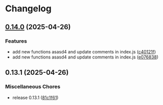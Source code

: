 # Changelog

## [0.14.0](https://github.com/Belartale/test-github-actions5/compare/v0.13.1...v0.14.0) (2025-04-26)


### Features

* add new functions asasd4 and update comments in index.js ([c40121f](https://github.com/Belartale/test-github-actions5/commit/c40121fab12751950336ca0e08af95060bb97191))
* add new functions asasd4 and update comments in index.js ([e076838](https://github.com/Belartale/test-github-actions5/commit/e076838457187fd09a31af9dd145c36178ff20ff))

## 0.13.1 (2025-04-26)


### Miscellaneous Chores

* release 0.13.1 ([81c1f61](https://github.com/Belartale/test-github-actions5/commit/81c1f61f90233a603a881776d705feb9b102cb18))
